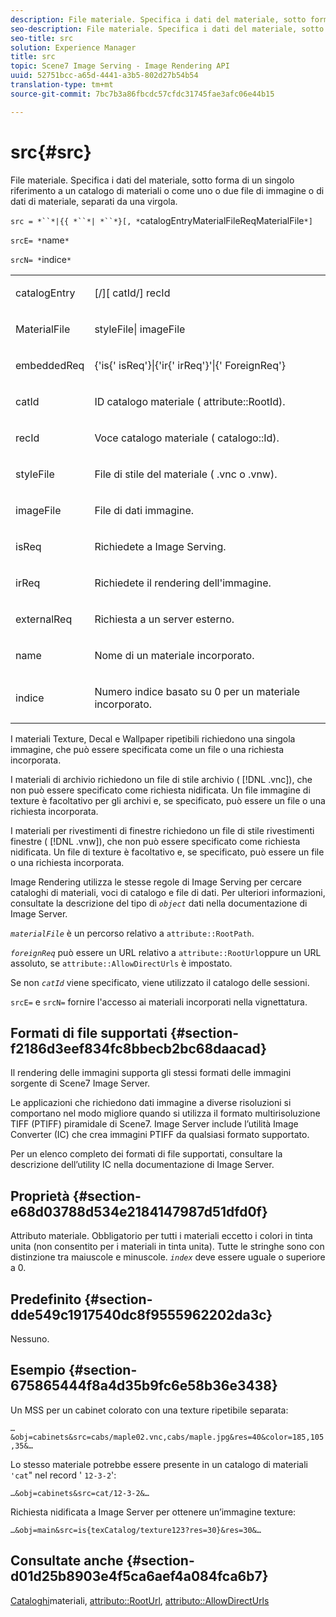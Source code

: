 ```yaml
---
description: File materiale. Specifica i dati del materiale, sotto forma di un singolo riferimento a un catalogo di materiali o come uno o due file di immagine o di dati di materiale, separati da una virgola.
seo-description: File materiale. Specifica i dati del materiale, sotto forma di un singolo riferimento a un catalogo di materiali o come uno o due file di immagine o di dati di materiale, separati da una virgola.
seo-title: src
solution: Experience Manager
title: src
topic: Scene7 Image Serving - Image Rendering API
uuid: 52751bcc-a65d-4441-a3b5-802d27b54b54
translation-type: tm+mt
source-git-commit: 7bc7b3a86fbcdc57cfdc31745fae3afc06e44b15

---
```



# src{#src}

File materiale. Specifica i dati del materiale, sotto forma di un singolo riferimento a un catalogo di materiali o come uno o due file di immagine o di dati di materiale, separati da una virgola.

`src = *``*|{{ *``*| *``*}[, *`catalogEntryMaterialFileReqMaterialFile`*]`

`srcE= *`name`*`

`srcN= *`indice`*`

<table id="simpletable_A64C4F084C0A4DDCA45A921D4BD7AAEA"> 
 <tr class="strow"> 
  <td class="stentry"> <p><span class="varname"> catalogEntry</span> </p></td> 
  <td class="stentry"> <p><span class="codeph">[/][<span class="varname"> catId</span>/]<span class="varname"> recId</span></span> </p></td> 
 </tr> 
 <tr class="strow"> 
  <td class="stentry"> <span class="varname"> MaterialFile</span> </td> 
  <td class="stentry"> <p><span class="codeph"> <span class="varname"> styleFile</span>|<span class="varname"> imageFile</span></span> </p> </td> 
 </tr> 
 <tr class="strow"> 
  <td class="stentry"> <p><span class="varname"> embeddedReq</span> </p> </td> 
  <td class="stentry"> <p><span class="codeph">{'is{'<span class="varname"> isReq</span>'}|{'ir{'<span class="varname"> irReq</span>'}'|{'<span class="varname"> ForeignReq</span>'}</span> </p></td> 
 </tr> 
 <tr class="strow"> 
  <td class="stentry"> <p><span class="varname"> catId</span> </p></td> 
  <td class="stentry"> <p>ID catalogo materiale (<span class="codeph"> attribute::RootId</span>). </p></td> 
 </tr> 
 <tr class="strow"> 
  <td class="stentry"> <p><span class="varname"> recId</span> </p></td> 
  <td class="stentry"> <p>Voce catalogo materiale (<span class="codeph"> catalogo::Id</span>). </p></td> 
 </tr> 
 <tr class="strow"> 
  <td class="stentry"> <p><span class="varname"> styleFile</span> </p></td> 
  <td class="stentry"> <p>File di stile del materiale (<span class="filepath"> .vnc</span> o <span class="filepath"> .vnw</span>). </p></td> 
 </tr> 
 <tr class="strow"> 
  <td class="stentry"> <p><span class="varname"> imageFile</span> </p></td> 
  <td class="stentry"> <p>File di dati immagine. </p></td> 
 </tr> 
 <tr class="strow"> 
  <td class="stentry"> <p><span class="varname"> isReq</span> </p></td> 
  <td class="stentry"> <p>Richiedete a Image Serving. </p></td> 
 </tr> 
 <tr class="strow"> 
  <td class="stentry"> <p><span class="varname"> irReq</span> </p></td> 
  <td class="stentry"> <p>Richiedete il rendering dell'immagine. </p></td> 
 </tr> 
 <tr class="strow"> 
  <td class="stentry"> <p><span class="varname"> externalReq</span> </p></td> 
  <td class="stentry"> <p>Richiesta a un server esterno. </p></td> 
 </tr> 
 <tr class="strow"> 
  <td class="stentry"> <p><span class="varname"> name</span> </p></td> 
  <td class="stentry"> <p>Nome di un materiale incorporato. </p></td> 
 </tr> 
 <tr class="strow"> 
  <td class="stentry"> <p><span class="varname"> indice</span> </p></td> 
  <td class="stentry"> <p>Numero indice basato su 0 per un materiale incorporato. </p></td> 
 </tr> 
</table>

I materiali Texture, Decal e Wallpaper ripetibili richiedono una singola immagine, che può essere specificata come un file o una richiesta incorporata.

I materiali di archivio richiedono un file di stile archivio ( [!DNL .vnc]), che non può essere specificato come richiesta nidificata. Un file immagine di texture è facoltativo per gli archivi e, se specificato, può essere un file o una richiesta incorporata.

I materiali per rivestimenti di finestre richiedono un file di stile rivestimenti finestre ( [!DNL .vnw]), che non può essere specificato come richiesta nidificata. Un file di texture è facoltativo e, se specificato, può essere un file o una richiesta incorporata.

Image Rendering utilizza le stesse regole di Image Serving per cercare cataloghi di materiali, voci di catalogo e file di dati. Per ulteriori informazioni, consultate la descrizione del tipo di *`object`* dati nella documentazione di Image Server.

*`materialFile`* è un percorso relativo a `attribute::RootPath`.

*`foreignReq`* può essere un URL relativo a `attribute::RootUrl`oppure un URL assoluto, se `attribute::AllowDirectUrls` è impostato.

Se non *`catId`* viene specificato, viene utilizzato il catalogo delle sessioni.

`srcE=` e `srcN=` fornire l&#39;accesso ai materiali incorporati nella vignettatura.

## Formati di file supportati {#section-f2186d3eef834fc8bbecb2bc68daacad}

Il rendering delle immagini supporta gli stessi formati delle immagini sorgente di Scene7 Image Server.

Le applicazioni che richiedono dati immagine a diverse risoluzioni si comportano nel modo migliore quando si utilizza il formato multirisoluzione TIFF (PTIFF) piramidale di Scene7. Image Server include l’utilità Image Converter (IC) che crea immagini PTIFF da qualsiasi formato supportato.

Per un elenco completo dei formati di file supportati, consultare la descrizione dell’utility IC nella documentazione di Image Server.

## Proprietà {#section-e68d03788d534e2184147987d51dfd0f}

Attributo materiale. Obbligatorio per tutti i materiali eccetto i colori in tinta unita (non consentito per i materiali in tinta unita). Tutte le stringhe sono con distinzione tra maiuscole e minuscole. *`index`* deve essere uguale o superiore a 0.

## Predefinito {#section-dde549c1917540dc8f9555962202da3c}

Nessuno.

## Esempio {#section-675865444f8a4d35b9fc6e58b36e3438}

Un MSS per un cabinet colorato con una texture ripetibile separata:

`…&obj=cabinets&src=cabs/maple02.vnc,cabs/maple.jpg&res=40&color=185,105,35&…`

Lo stesso materiale potrebbe essere presente in un catalogo di materiali `'cat`&quot; nel record &#39; `12-3-2`&#39;:

`…&obj=cabinets&src=cat/12-3-2&…`

Richiesta nidificata a Image Server per ottenere un’immagine texture:

`…&obj=main&src=is{texCatalog/texture123?res=30}&res=30&…`

## Consultate anche {#section-d01d25b8903e4f5ca6aef4a084fca6b7}

[Cataloghi](../../../../../ir-api/http-protocol/image-rendering-api-ref/c-ir-http-protocol-ref/c-ir-http-protocol-syntax-and-features/c-ir-http-material-catalogs/c-ir-http-material-catalogs.md#concept-772742c1688f420a88a56f5136ad1db2)materiali, [attributo::RootUrl](../../../../../ir-api/material-cat/image-rendering-api-ref/c-ir-material-catalog/c-ir-attributes-reference/r-ir-rooturl.md#reference-b8d706a573814802bd6794223cc78402), [attributo::AllowDirectUrls](../../../../../ir-api/material-cat/image-rendering-api-ref/c-ir-material-catalog/c-ir-attributes-reference/r-ir-allowdirecturls.md#reference-02000c0f3c494292bad8425d06268882)
